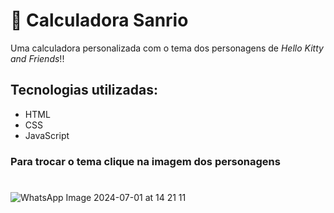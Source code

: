 #  🎀 Calculadora Sanrio

Uma calculadora personalizada com o tema dos personagens de *Hello Kitty and Friends*!!

## Tecnologias utilizadas:
- HTML
- CSS
- JavaScript

### Para trocar o tema clique na imagem dos personagens
#
![WhatsApp Image 2024-07-01 at 14 21 11](https://github.com/zxcodes/Calculator/assets/163327581/6bb0ecb2-c6fa-45f7-b05a-9d5a3f96f172)
